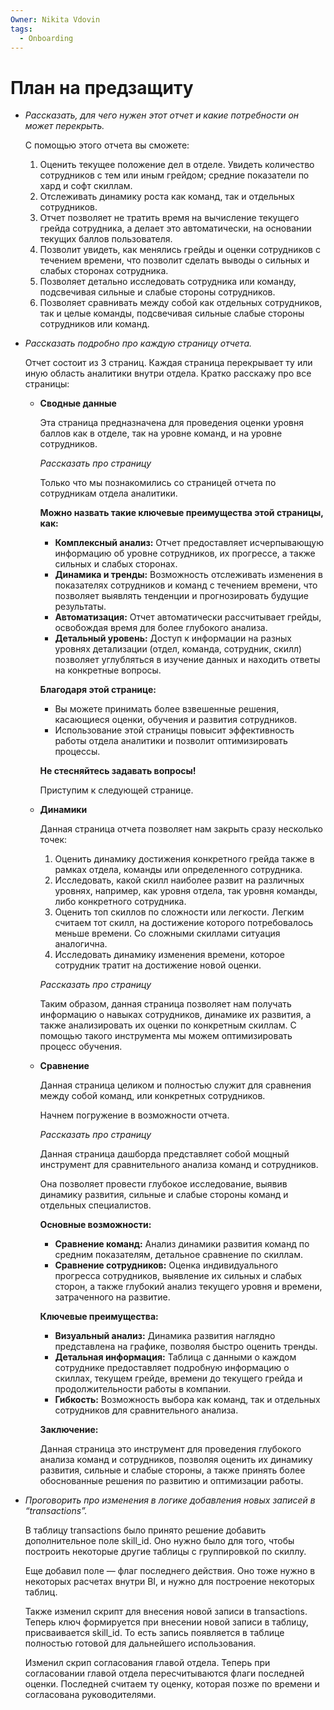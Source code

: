 ```yaml
---
Owner: Nikita Vdovin
tags:
  - Onboarding
---
```

# План на предзащиту

- _Рассказать, для чего нужен этот отчет и какие потребности он может перекрыть._
    
    С помощью этого отчета вы сможете:
    
    1. Оценить текущее положение дел в отделе. Увидеть количество сотрудников с тем или иным грейдом; средние показатели по хард и софт скиллам.
    2. Отслеживать динамику роста как команд, так и отдельных сотрудников.
    3. Отчет позволяет не тратить время на вычисление текущего грейда сотрудника, а делает это автоматически, на основании текущих баллов пользователя.
    4. Позволит увидеть, как менялись грейды и оценки сотрудников с течением времени, что позволит сделать выводы о сильных и слабых сторонах сотрудника.
    5. Позволяет детально исследовать сотрудника или команду, подсвечивая сильные и слабые стороны сотрудников.
    6. Позволяет сравнивать между собой как отдельных сотрудников, так и целые команды, подсвечивая сильные слабые стороны сотрудников или команд.
- _Рассказать подробно про каждую страницу отчета._
    
    Отчет состоит из 3 страниц. Каждая страница перекрывает ту или иную область аналитики внутри отдела. Кратко расскажу про все страницы:
    
    - **Сводные данные**
        
        Эта страница предназначена для проведения оценки уровня баллов как в отделе, так на уровне команд, и на уровне сотрудников.
        
        _Рассказать про страницу_
        
        Только что мы познакомились со страницей отчета по сотрудникам отдела аналитики.
        
        **Можно назвать такие ключевые преимущества этой страницы, как:**
        
        - **Комплексный анализ:** Отчет предоставляет исчерпывающую информацию об уровне сотрудников, их прогрессе, а также сильных и слабых сторонах.
        - **Динамика и тренды:** Возможность отслеживать изменения в показателях сотрудников и команд с течением времени, что позволяет выявлять тенденции и прогнозировать будущие результаты.
        - **Автоматизация:** Отчет автоматически рассчитывает грейды, освобождая время для более глубокого анализа.
        - **Детальный уровень:** Доступ к информации на разных уровнях детализации (отдел, команда, сотрудник, скилл) позволяет углубляться в изучение данных и находить ответы на конкретные вопросы.
        
        **Благодаря этой странице:**
        
        - Вы можете принимать более взвешенные решения, касающиеся оценки, обучения и развития сотрудников.
        - Использование этой страницы повысит эффективность работы отдела аналитики и позволит оптимизировать процессы.
        
        **Не стесняйтесь задавать вопросы!**
        
        Приступим к следующей странице.
        
    - **Динамики**
        
        Данная страница отчета позволяет нам закрыть сразу несколько точек:
        
        1. Оценить динамику достижения конкретного грейда также в рамках отдела, команды или определенного сотрудника.
        2. Исследовать, какой скилл наиболее развит на различных уровнях, например, как уровня отдела, так уровня команды, либо конкретного сотрудника.
        3. Оценить топ скиллов по сложности или легкости. Легким считаем тот скилл, на достижение которого потребовалось меньше времени. Со сложными скиллами ситуация аналогична.
        4. Исследовать динамику изменения времени, которое сотрудник тратит на достижение новой оценки.
        
        _Рассказать про страницу_
        
        Таким образом, данная страница позволяет нам получать информацию о навыках сотрудников, динамике их развития, а также анализировать их оценки по конкретным скиллам. С помощью такого инструмента мы можем оптимизировать процесс обучения.
        
    - **Сравнение**
        
        Данная страница целиком и полностью служит для сравнения между собой команд, или конкретных сотрудников.
        
        Начнем погружение в возможности отчета.
        
        _Рассказать про страницу_
        
        Данная страница дашборда представляет собой мощный инструмент для сравнительного анализа команд и сотрудников.
        
        Она позволяет провести глубокое исследование, выявив динамику развития, сильные и слабые стороны команд и отдельных специалистов.
        
        **Основные возможности:**
        
        - **Сравнение команд:** Анализ динамики развития команд по средним показателям, детальное сравнение по скиллам.
        - **Сравнение сотрудников:** Оценка индивидуального прогресса сотрудников, выявление их сильных и слабых сторон, а также глубокий анализ текущего уровня и времени, затраченного на развитие.
        
        **Ключевые преимущества:**
        
        - **Визуальный анализ:** Динамика развития наглядно представлена на графике, позволяя быстро оценить тренды.
        - **Детальная информация:** Таблица с данными о каждом сотруднике предоставляет подробную информацию о скиллах, текущем грейде, времени до текущего грейда и продолжительности работы в компании.
        - **Гибкость:** Возможность выбора как команд, так и отдельных сотрудников для сравнительного анализа.
        
        **Заключение:**
        
        Данная страница это инструмент для проведения глубокого анализа команд и сотрудников, позволяя оценить их динамику развития, сильные и слабые стороны, а также принять более обоснованные решения по развитию и оптимизации работы.
        
- _Проговорить про изменения в логике добавления новых записей в “transactions”._
    
    В таблицу transactions было принято решение добавить дополнительное поле skill_id. Оно нужно было для того, чтобы построить некоторые другие таблицы с группировкой по скиллу.
    
    Еще добавил поле — флаг последнего действия. Оно тоже нужно в некоторых расчетах внутри BI, и нужно для построение некоторых таблиц.
    
    Также изменил скрипт для внесения новой записи в transactions. Теперь ключ формируется при внесении новой записи в таблицу, присваивается skill_id. То есть запись появляется в таблице полностью готовой для дальнейшего использования.
    
    Изменил скрип согласования главой отдела. Теперь при согласовании главой отдела пересчитываются флаги последней оценки. Последней считаем ту оценку, которая позже по времени и согласована руководителями.